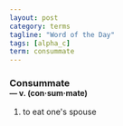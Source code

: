 ```yaml
---
layout: post
category: terms
tagline: "Word of the Day"
tags: [alpha_c]
term: consummate
---
```


<h3>Consummate<br/> <small>&mdash; v. (con<span>&middot;</span>sum<span>&middot;</span>mate)</small></h3>
<p><ol><li>to eat one's spouse</li>
</ol></p>
